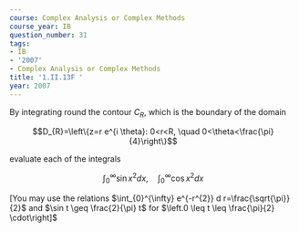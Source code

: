 ```yaml
---
course: Complex Analysis or Complex Methods
course_year: IB
question_number: 31
tags:
- IB
- '2007'
- Complex Analysis or Complex Methods
title: '1.II.13F '
year: 2007
---
```



By integrating round the contour $C_{R}$, which is the boundary of the domain

$$D_{R}=\left\{z=r e^{i \theta}: 0<r<R, \quad 0<\theta<\frac{\pi}{4}\right\}$$

evaluate each of the integrals

$$\int_{0}^{\infty} \sin x^{2} d x, \quad \int_{0}^{\infty} \cos x^{2} d x$$

[You may use the relations $\int_{0}^{\infty} e^{-r^{2}} d r=\frac{\sqrt{\pi}}{2}$ and $\sin t \geq \frac{2}{\pi} t$ for $\left.0 \leq t \leq \frac{\pi}{2} \cdot\right]$